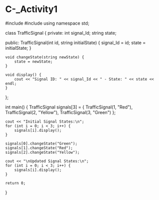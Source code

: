 # C-_Activity1
#include <iostream>
#include <string>
using namespace std;

class TrafficSignal {
private:
    int signal_Id;
    string state;

public:
    TrafficSignal(int id, string initialState) {
        signal_Id = id;
        state = initialState;
    }

    void changeState(string newState) {
        state = newState;
    }

    void display() {
        cout << "Signal ID: " << signal_Id << " - State: " << state << endl;
    }
};

int main() {
    TrafficSignal signals[3] = {
        TrafficSignal(1, "Red"),
        TrafficSignal(2, "Yellow"),
        TrafficSignal(3, "Green")
    };

    cout << "Initial Signal States:\n";
    for (int i = 0; i < 3; i++) {
        signals[i].display();
    }

    signals[0].changeState("Green");
    signals[1].changeState("Red");
    signals[2].changeState("Yellow");

    cout << "\nUpdated Signal States:\n";
    for (int i = 0; i < 3; i++) {
        signals[i].display();
    }

    return 0;
}